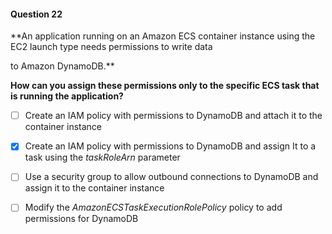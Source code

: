 #### Question  22


**An application running on an Amazon ECS container instance using the EC2 launch type needs permissions to write data

to Amazon DynamoDB.**


**How can you assign these permissions only to the specific ECS task that is running the application?**


- [ ] Create an IAM policy with permissions to DynamoDB and attach it to the container instance


- [x] Create an IAM policy with permissions to DynamoDB and assign It to a task using the _taskRoleArn_ parameter


- [ ] Use a security group to allow outbound connections to DynamoDB and assign it to the container instance


- [ ] Modify the _AmazonECSTaskExecutionRolePolicy_ policy to add permissions for DynamoDB

